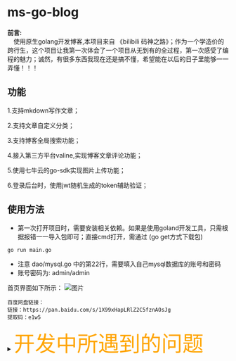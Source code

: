# ms-go-blog

<b>前言:</b>  
&emsp;使用原生golang开发博客,本项目来自 《bilibili 码神之路》；作为一个学造价的跨行生，这个项目让我第一次体会了一个项目从无到有的全过程，第一次感受了编程的魅力；诚然，有很多东西我现在还是搞不懂，希望能在以后的日子里能够一一弄懂！！！



## 功能

1.支持mkdown写作文章；

2.支持文章自定义分类；

3.支持博客全局搜索功能；

4.接入第三方平台valine,实现博客文章评论功能；

5.使用七牛云的go-sdk实现图片上传功能；

6.登录后台时，使用jwt随机生成的token辅助验证；

## 使用方法
- 第一次打开项目时，需要安装相关依赖。如果是使用goland开发工具，只需根据报错一一导入包即可；直接cmd打开，需通过 (go get方式下载包)
```
go run main.go
```
- 注意 dao/mysql.go 中的第22行，需要填入自己mysql数据库的账号和密码
- 账号密码为: admin/admin

首页界面如下所示：
![图片](https://user-images.githubusercontent.com/102449999/187653610-5a5d8eef-0f38-4584-a1d7-4abf5c4e9f1f.png)

```
百度网盘链接：
链接：https://pan.baidu.com/s/1X99xHapLRlZ2C5fznAOsJg 
提取码：e1w5
```

<details>
<summary><font size="20" color="orange">开发中所遇到的问题</font></summary>
<pre><code>
- 问题1：未更改golang语句中的连接数据库密码，导致不能正确连接数据库。
![图片](https://user-images.githubusercontent.com/102449999/184500068-d84b5dde-fbd1-4c6d-bd1b-1d2a9ecd0040.png)
<img src="https://user-images.githubusercontent.com/102449999/184500068-d84b5dde-fbd1-4c6d-bd1b-1d2a9ecd0040.png">
</code></pre>
</details>

